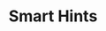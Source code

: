 ---
pcx_content_type: navigation
title: Smart Hints
external_link: https://blog.cloudflare.com/smart-hints/
weight: 3
_build:
  publishResources: false
  render: never
---